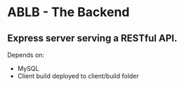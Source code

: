 # ABLB - The Backend

## Express server serving a RESTful API.

Depends on:
  - MySQL
  - Client build deployed to client/build folder 